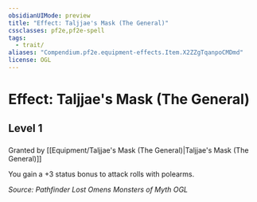 ```yaml
---
obsidianUIMode: preview
title: "Effect: Taljjae's Mask (The General)"
cssclasses: pf2e,pf2e-spell
tags:
  - trait/
aliases: "Compendium.pf2e.equipment-effects.Item.X2ZZgTqanpoCMDmd"
license: OGL
---
```

# Effect: Taljjae's Mask (The General)
## Level 1
### 






Granted by [[Equipment/Taljjae's Mask (The General)|Taljjae's Mask (The General)]]

You gain a +3 status bonus to attack rolls with polearms.

*Source: Pathfinder Lost Omens Monsters of Myth*
*OGL*